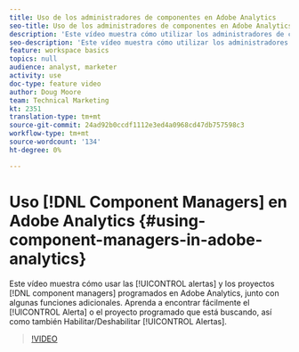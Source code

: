 ```yaml
---
title: Uso de los administradores de componentes en Adobe Analytics
seo-title: Uso de los administradores de componentes en Adobe Analytics
description: 'Este vídeo muestra cómo utilizar los administradores de componentes Alertas y Proyectos programados en Adobe Analytics, junto con algunas funciones adicionales. Aprenda a encontrar fácilmente la alerta o el proyecto programado que busca, así como a activar o desactivar alertas. '
seo-description: 'Este vídeo muestra cómo utilizar los administradores de componentes Alertas y Proyectos programados en Adobe Analytics, junto con algunas funciones adicionales. Aprenda a encontrar fácilmente la alerta o el proyecto programado que busca, así como a activar o desactivar alertas. '
feature: workspace basics
topics: null
audience: analyst, marketer
activity: use
doc-type: feature video
author: Doug Moore
team: Technical Marketing
kt: 2351
translation-type: tm+mt
source-git-commit: 24ad92b0ccdf1112e3ed4a0968cd47db757598c3
workflow-type: tm+mt
source-wordcount: '134'
ht-degree: 0%

---
```



# Uso [!DNL Component Managers] en Adobe Analytics {#using-component-managers-in-adobe-analytics}

Este vídeo muestra cómo usar las [!UICONTROL alertas] y los proyectos  [!DNL component managers] programados en Adobe Analytics, junto con algunas funciones adicionales. Aprenda a encontrar fácilmente el [!UICONTROL Alerta] o el proyecto  programado que está buscando, así como también Habilitar/Deshabilitar [!UICONTROL Alertas].

>[!VIDEO](https://video.tv.adobe.com/v/24068/?quality=12)